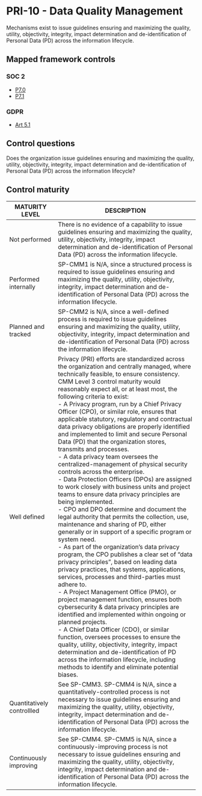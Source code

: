 # PRI-10 - Data Quality Management
Mechanisms exist to issue guidelines ensuring and maximizing the quality, utility, objectivity, integrity, impact determination and de-identification of Personal Data (PD) across the information lifecycle.
## Mapped framework controls
### SOC 2
- [P7.0](../soc2/p70.md)
- [P7.1](../soc2/p71.md)
### GDPR
- [Art 5.1](../gdpr/art51.md)
## Control questions
Does the organization issue guidelines ensuring and maximizing the quality, utility, objectivity, integrity, impact determination and de-identification of Personal Data (PD) across the information lifecycle?
## Control maturity
|       MATURITY LEVEL       |                                                                                                                                                                                                                                                                                                                                                                                                                                                                                                                                                                                                                                                                                                                                                                                                                                                                                        DESCRIPTION                                                                                                                                                                                                                                                                                                                                                                                                                                                                                                                                                                                                                                                                                                                                                                                                                                                                                         |
|----------------------------|--------------------------------------------------------------------------------------------------------------------------------------------------------------------------------------------------------------------------------------------------------------------------------------------------------------------------------------------------------------------------------------------------------------------------------------------------------------------------------------------------------------------------------------------------------------------------------------------------------------------------------------------------------------------------------------------------------------------------------------------------------------------------------------------------------------------------------------------------------------------------------------------------------------------------------------------------------------------------------------------------------------------------------------------------------------------------------------------------------------------------------------------------------------------------------------------------------------------------------------------------------------------------------------------------------------------------------------------------------------------------------------------------------------------------------------------------------------------------------------------------------------------------------------------------------------------------------------------------------------------------------------------------------------------------------------------------------------------------------------------------------------------------------------------|
| Not performed              | There is no evidence of a capability to issue guidelines ensuring and maximizing the quality, utility, objectivity, integrity, impact determination and de-identification of Personal Data (PD) across the information lifecycle.                                                                                                                                                                                                                                                                                                                                                                                                                                                                                                                                                                                                                                                                                                                                                                                                                                                                                                                                                                                                                                                                                                                                                                                                                                                                                                                                                                                                                                                                                                                                                          |
| Performed internally       | SP-CMM1 is N/A, since a structured process is required to issue guidelines ensuring and maximizing the quality, utility, objectivity, integrity, impact determination and de-identification of Personal Data (PD) across the information lifecycle.                                                                                                                                                                                                                                                                                                                                                                                                                                                                                                                                                                                                                                                                                                                                                                                                                                                                                                                                                                                                                                                                                                                                                                                                                                                                                                                                                                                                                                                                                                                                        |
| Planned and tracked        | SP-CMM2 is N/A, since a well-defined process is required to issue guidelines ensuring and maximizing the quality, utility, objectivity, integrity, impact determination and de-identification of Personal Data (PD) across the information lifecycle.                                                                                                                                                                                                                                                                                                                                                                                                                                                                                                                                                                                                                                                                                                                                                                                                                                                                                                                                                                                                                                                                                                                                                                                                                                                                                                                                                                                                                                                                                                                                      |
| Well defined               | Privacy (PRI) efforts are standardized across the organization and centrally managed, where technically feasible, to ensure consistency. CMM Level 3 control maturity would reasonably expect all, or at least most, the following criteria to exist:<br>- A Privacy program, run by a Chief Privacy Officer (CPO), or similar role, ensures that applicable statutory, regulatory and contractual data privacy obligations are properly identified and implemented to limit and secure Personal Data (PD) that the organization stores, transmits and processes.<br>- A data privacy team oversees the centralized-management of physical security controls across the enterprise. <br>- Data Protection Officers (DPOs) are assigned to work closely with business units and project teams to ensure data privacy principles are being implemented.<br>- CPO and DPO determine and document the legal authority that permits the collection, use, maintenance and sharing of PD, either generally or in support of a specific program or system need.<br>- As part of the organization’s data privacy program, the CPO publishes a clear set of “data privacy principles”, based on leading data privacy practices, that systems, applications, services, processes and third-parties must adhere to. <br>- A Project Management Office (PMO), or project management function, ensures both cybersecurity & data privacy principles are identified and implemented within ongoing or planned projects.<br>- A Chief Data Officer (CDO), or similar function, oversees processes to ensure the quality, utility, objectivity, integrity, impact determination and de-identification of PD across the information lifecycle, including methods to identify and eliminate potential biases. |
| Quantitatively controllled | See SP-CMM3. SP-CMM4 is N/A, since a quantitatively-controlled process is not necessary to issue guidelines ensuring and maximizing the quality, utility, objectivity, integrity, impact determination and de-identification of Personal Data (PD) across the information lifecycle.                                                                                                                                                                                                                                                                                                                                                                                                                                                                                                                                                                                                                                                                                                                                                                                                                                                                                                                                                                                                                                                                                                                                                                                                                                                                                                                                                                                                                                                                                                       |
| Continuously improving     | See SP-CMM4. SP-CMM5 is N/A, since a continuously-improving process is not necessary to issue guidelines ensuring and maximizing the quality, utility, objectivity, integrity, impact determination and de-identification of Personal Data (PD) across the information lifecycle.                                                                                                                                                                                                                                                                                                                                                                                                                                                                                                                                                                                                                                                                                                                                                                                                                                                                                                                                                                                                                                                                                                                                                                                                                                                                                                                                                                                                                                                                                                          |
